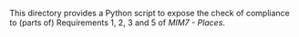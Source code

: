 This directory provides a Python script to expose the check of compliance to (parts of) Requirements 1, 2, 3 and 5 of _MIM7 - Places_.


